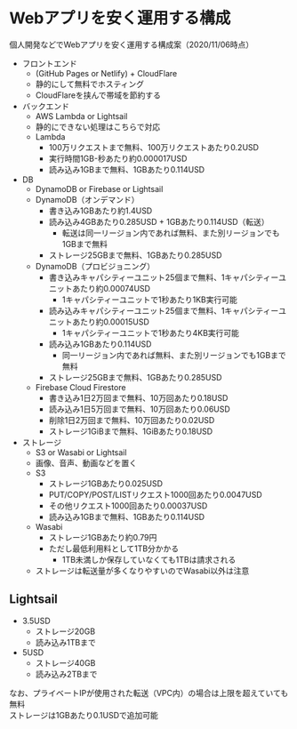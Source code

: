 # Webアプリを安く運用する構成

個人開発などでWebアプリを安く運用する構成案（2020/11/06時点）

- フロントエンド
    - (GitHub Pages or Netlify) + CloudFlare
    - 静的にして無料でホスティング
    - CloudFlareを挟んで帯域を節約する
- バックエンド
    - AWS Lambda or Lightsail
    - 静的にできない処理はこちらで対応
    - Lambda
        - 100万リクエストまで無料、100万リクエストあたり0.2USD
        - 実行時間1GB-秒あたり約0.000017USD
        - 読み込み1GBまで無料、1GBあたり0.114USD
- DB
    - DynamoDB or Firebase or Lightsail
    - DynamoDB（オンデマンド）
        - 書き込み1GBあたり約1.4USD
        - 読み込み4GBあたり0.285USD + 1GBあたり0.114USD（転送）
            - 転送は同一リージョン内であれば無料、また別リージョンでも1GBまで無料
        - ストレージ25GBまで無料、1GBあたり0.285USD
    - DynamoDB（プロビジョニング）
        - 書き込みキャパシティーユニット25個まで無料、1キャパシティーユニットあたり約0.00074USD
            - 1キャパシティーユニットで1秒あたり1KB実行可能
        - 読み込みキャパシティーユニット25個まで無料、1キャパシティーユニットあたり約0.00015USD
            - 1キャパシティーユニットで1秒あたり4KB実行可能
        - 読み込み1GBあたり0.114USD
            - 同一リージョン内であれば無料、また別リージョンでも1GBまで無料
        - ストレージ25GBまで無料、1GBあたり0.285USD
    - Firebase Cloud Firestore
        - 書き込み1日2万回まで無料、10万回あたり0.18USD
        - 読み込み1日5万回まで無料、10万回あたり0.06USD
        - 削除1日2万回まで無料、10万回あたり0.02USD
        - ストレージ1GiBまで無料、1GiBあたり0.18USD
- ストレージ
    - S3 or Wasabi or Lightsail
    - 画像、音声、動画などを置く
    - S3
        - ストレージ1GBあたり0.025USD
        - PUT/COPY/POST/LISTリクエスト1000回あたり0.0047USD
        - その他リクエスト1000回あたり0.00037USD
        - 読み込み1GBまで無料、1GBあたり0.114USD
    - Wasabi
        - ストレージ1GBあたり約0.79円
        - ただし最低利用料として1TB分かかる
            - 1TB未満しか保存していなくても1TBは請求される
    - ストレージは転送量が多くなりやすいのでWasabi以外は注意


## Lightsail

- 3.5USD
    - ストレージ20GB
    - 読み込み1TBまで
- 5USD
    - ストレージ40GB
    - 読み込み2TBまで

なお、プライベートIPが使用された転送（VPC内）の場合は上限を超えていても無料  
ストレージは1GBあたり0.1USDで追加可能
